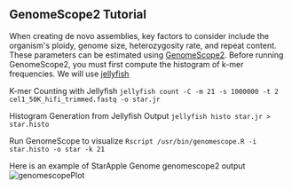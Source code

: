## GenomeScope2 Tutorial

When creating de novo assemblies, key factors to consider include the organism's ploidy, genome size, heterozygosity rate, and repeat content. These parameters can be estimated using [GenomeScope2](https://github.com/tbenavi1/genomescope2.0). Before running GenomeScope2, you must first compute the histogram of k-mer frequencies. We will use [jellyfish](https://github.com/gmarcais/Jellyfish)

K-mer Counting with Jellyfish
`jellyfish count -C -m 21 -s 1000000 -t 2 cel1_50K_hifi_trimmed.fastq -o star.jr`

Histogram Generation from Jellyfish Output
`jellyfish histo star.jr > star.histo`

Run GenomeScope to visualize
`Rscript /usr/bin/genomescope.R -i star.histo -o star -k 21`

Here is an example of StarApple Genome genomescope2 output
![genomescopePlot](https://github.com/LandiMi2/GenomeAssemblyTut/blob/main/transformed_linear_plot.png)
